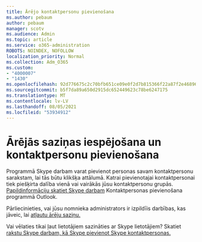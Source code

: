 ```yaml
---
title: Ārējo kontaktpersonu pievienošana
ms.author: pebaum
author: pebaum
manager: scotv
ms.audience: Admin
ms.topic: article
ms.service: o365-administration
ROBOTS: NOINDEX, NOFOLLOW
localization_priority: Normal
ms.collection: Adm_O365
ms.custom:
- "4000007"
- "1430"
ms.openlocfilehash: 92d776675c2c70bfb651ce09e0f2d7b815366f22a87f2e468964fa4971d275f4
ms.sourcegitcommit: b5f7da89a650d2915dc652449623c78be6247175
ms.translationtype: MT
ms.contentlocale: lv-LV
ms.lasthandoff: 08/05/2021
ms.locfileid: "53934912"
---
```

# <a name="enable-external-communications-and-add-contacts"></a>Ārējās saziņas iespējošana un kontaktpersonu pievienošana

Programmā Skype darbam varat pievienot personas savam kontaktpersonu sarakstam, lai tās būtu klikšķa attālumā. Katrai pievienotajai kontaktpersonai tiek piešķirta dalība vienā vai vairākās jūsu kontaktpersonu grupās. [Papildinformāciju skatiet Skype darbam](https://support.office.com/article/add-a-contact-in-skype-for-business-89338023-2adf-4f5c-90b6-f8b6f72fadd1) Kontaktpersonas pievienošana programmā Outlook. 

Pārliecinieties, vai jūsu nomnieka administrators ir izpildīis darbības, kas jāveic, lai [atļautu ārēju saziņu.](https://docs.microsoft.com/skypeforbusiness/set-up-skype-for-business-online/allow-users-to-contact-external-skype-for-business-users)

Vai vēlaties tikai ļaut lietotājiem sazināties ar Skype lietotājiem? Skatiet [rakstu Skype darbam, kā Skype pievienot Skype kontaktpersonas.](https://docs.microsoft.com/skypeforbusiness/set-up-skype-for-business-online/let-skype-for-business-users-add-skype-contacts) 